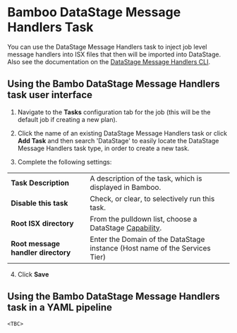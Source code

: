 # Bamboo DataStage Message Handlers Task

You can use the DataStage Message Handlers task to inject job level message handlers into ISX files that then will be imported into DataStage. Also see the documentation on the [DataStage Message Handlers CLI](https://datamigrators.atlassian.net/wiki/spaces/MCIDOC/pages/412286979/ISX+Message-Handlers+Command).

## Using the Bambo DataStage Message Handlers task user interface

1.  Navigate to the **Tasks** configuration tab for the job (this will be the default job if creating a new plan).
    
2.  Click the name of an existing DataStage Message Handlers task or click **Add Task** and then search 'DataStage' to easily locate the DataStage Message Handlers task type, in order to create a new task.
    
3.  Complete the following settings:
    

|     |     |
| --- | --- |
| **Task Description** | A description of the task, which is displayed in Bamboo. |
| **Disable this task** | Check, or clear, to selectively run this task. |
| **Root ISX directory** | From the pulldown list, choose a DataStage [Capability](https://datamigrators.atlassian.net/wiki/spaces/MCIDOC/pages/116525745/Bamboo+DataStage+Capability). |
| **Root message handler directory** | Enter the Domain of the DataStage instance (Host name of the Services Tier) |

4.  Click **Save**
    

## Using the Bambo DataStage Message Handlers task in a YAML pipeline

```
<TBC>
```